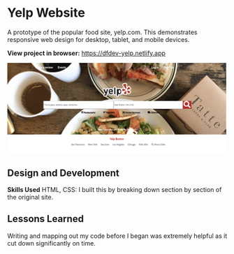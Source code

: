 # Yelp Website 
A prototype of the popular food site, yelp.com. This demonstrates responsive web design for desktop, tablet, and mobile devices.

**View project in browser:** https://dfdev-yelp.netlify.app

![alt tag](ss.png)

## Design and Development
**Skills Used** HTML, CSS:
I built this by breaking down section by section of the original site. 

## Lessons Learned
Writing and mapping out my code before I began was extremely helpful as it cut down significantly on time.
